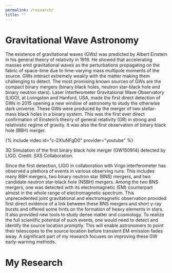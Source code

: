 ```yaml
---
permalink: /research/
title: ""
---
```


# Gravitational Wave Astronomy

The existence of gravitational waves (GWs) was predicted by Albert Einstein in his general theory of relativity in 1916. He showed that accelerating masses emit gravitational waves as the perturbations propagating on the fabric of space-time due to time-varying mass multipole moments of the source. GWs interact extremely weakly with the matter making them challenging to detect. The most promising known sources of GWs are the compact binary mergers (binary
black holes, neutron star-black hole and binary neutron stars). Laser Interferometer Gravitational Wave Observatory (LIGO), at Livingston and Hanford, USA, made the first direct detection of GWs in 2015 opening a new window of astronomy to study the otherwise dark universe. These GWs were produced by the merger of two stellar-mass black holes in a binary system. This was the first ever direct confirmation of Einstein’s theory of general relativity (GR) in strong and relativistic regime of gravity. It was also the first observation of binary black hole (BBH) merger.

{% include video id="c-2XIuNFgD0" provider="youtube" %}
<figcaption> 3D Simulation of the first binary black hole merger (GW150914) detected by LIGO.  Credit: SXS Collaboration. </figcaption>

Since the first detection, LIGO in collaboration with Virgo interferometer has observed a plethora of events in various observing runs. This includes many BBH mergers, two binary neutron star (BNS) mergers, and two candidate neutron star-black hole (NSBH) mergers. Among the two BNS mergers, one was detected with its electromagnetic (EM)
counterpart almost in the whole range of electromagnetic spectrum. This unprecedented joint gravitational and electromagnetic observation provided first direct evidence of a link between these BNS mergers and short γ-ray bursts and offered some hints on the formation of heavy elements in stars. It also provided new tools to study dense matter and cosmology. To realize the full scientific potential of such events, one would need to detect and identify the source location promptly. This will enable astronomers to point their telescopes to the source location before transient EM emission fades away. A significant part of my research focuses on improving these GW early-warning methods. 

# My Research








